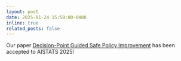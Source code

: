 ```yaml
---
layout: post
date: 2025-01-24 15:59:00-0400
inline: true
related_posts: false
---
```


Our paper [Decision-Point Guided Safe Policy Improvement](https://arxiv.org/abs/2410.09361) has been accepted to AISTATS 2025!
